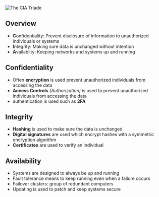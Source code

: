 ![The CIA Triade](Pasted%20image%2020241114194159.png)

## Overview

- **C**onfidentiality: Prevent disclosure of information to unauthorized individuals or systems
- **I**ntegrity: Making sure data is unchanged without intention
- **A**vailablity: Keeping networks and systems up and running

## Confidentiality

- Often **encryption** is used prevent unauthorized individuals from accessing the data
- **Access Controls** *(Authorization)* is used to prevent unauthorized individuals from accessing the data
-  authentication is used such as **2FA**

## Integrity

- **Hashing** is used to make sure the data is unchanged
- **Digital signatures** are used which encrypt hashes with a symmetric encryption algorithm
- **Certificates** are used to verify an individual

## Availability

- Systems are designed to always be up and running
- Fault tolerance means to keep running even when a failure occurs
- Failover clusters: group of redundant computers 
- Updating is used to patch and keep systems secure